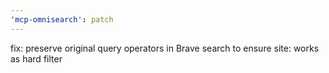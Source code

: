 ```yaml
---
'mcp-omnisearch': patch
---
```


fix: preserve original query operators in Brave search to ensure site:
works as hard filter
